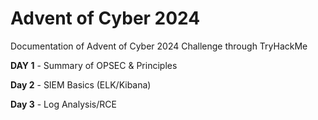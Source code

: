 # Advent of Cyber 2024
Documentation of Advent of Cyber 2024 Challenge through TryHackMe

**DAY 1** - Summary of OPSEC & Principles

**Day 2** - SIEM Basics (ELK/Kibana)

**Day 3** - Log Analysis/RCE
